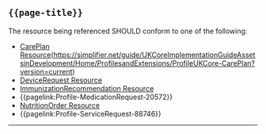 ## <code>{{page-title}}</code>

The resource being referenced SHOULD conform to one of the following:

- [CarePlan Resource](https://hl7.org/fhir/R4/CarePlan.html)(https://simplifier.net/guide/UKCoreImplementationGuideAssetsinDevelopment/Home/ProfilesandExtensions/ProfileUKCore-CarePlan?version=current)
- [DeviceRequest Resource](https://hl7.org/fhir/R4/devicerequest.html)
- [ImmunizationRecommendation Resource](https://hl7.org/fhir/R4/immunizationrecommendation.html)
- {{pagelink:Profile-MedicationRequest-20572}}
- [NutritionOrder Resource](https://hl7.org/fhir/R4/nutritionorder.html)
- {{pagelink:Profile-ServiceRequest-88746}}

---